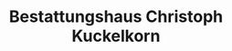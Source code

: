 ---
title: "Bestattungshaus Christoph Kuckelkorn"
url: /koeln/bestattungshaus-christoph-kuckelkorn/
shop: Bestattungen
---